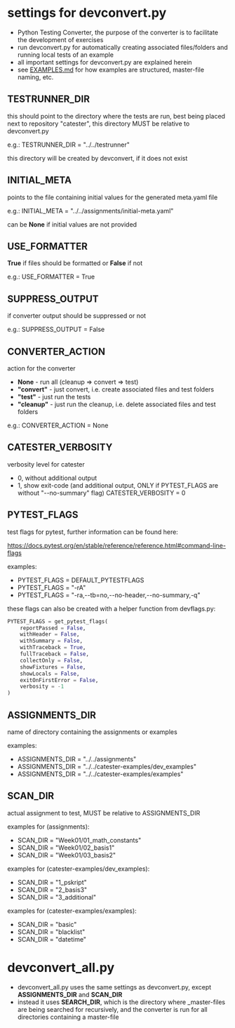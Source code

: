 # settings for devconvert.py
- Python Testing Converter, the purpose of the converter is to facilitate the development of exercises
- run devconvert.py for automatically creating associated files/folders and running local tests of an example
- all important settings for devconvert.py are explained herein
- see [EXAMPLES.md](doc/EXAMPLES.md) for how examples are structured, master-file naming, etc.

## TESTRUNNER_DIR
this should point to the directory where the tests are run, best being placed next to repository "catester", this directory MUST be relative to devconvert.py

e.g.: TESTRUNNER_DIR = "../../testrunner"

this directory will be created by devconvert, if it does not exist

## INITIAL_META
points to the file containing initial values for the generated meta.yaml file

e.g.: INITIAL_META = "../../assignments/initial-meta.yaml"

can be **None** if initial values are not provided

## USE_FORMATTER
**True** if files should be formatted or **False** if not

e.g.: USE_FORMATTER = True

## SUPPRESS_OUTPUT
if converter output should be suppressed or not

e.g.: SUPPRESS_OUTPUT = False

## CONVERTER_ACTION
action for the converter
- **None** - run all (cleanup => convert => test)
- **"convert"** - just convert, i.e. create associated files and test folders
- **"test"** - just run the tests
- **"cleanup"** - just run the cleanup, i.e. delete associated files and test folders

e.g.: CONVERTER_ACTION = None

## CATESTER_VERBOSITY
verbosity level for catester
- 0, without additional output
- 1, show exit-code (and additional output, ONLY if PYTEST_FLAGS are without "--no-summary" flag)
CATESTER_VERBOSITY = 0

## PYTEST_FLAGS
test flags for pytest, further information can be found here:

https://docs.pytest.org/en/stable/reference/reference.html#command-line-flags

examples:
- PYTEST_FLAGS = DEFAULT_PYTESTFLAGS
- PYTEST_FLAGS = "-rA"
- PYTEST_FLAGS = "-ra,--tb=no,--no-header,--no-summary,-q"

these flags can also be created with a helper function from devflags.py:
```python
PYTEST_FLAGS = get_pytest_flags(
    reportPassed = False,
    withHeader = False,
    withSummary = False,
    withTraceback = True,
    fullTraceback = False,
    collectOnly = False,
    showFixtures = False,
    showLocals = False,
    exitOnFirstError = False,
    verbosity = -1
)
```

## ASSIGNMENTS_DIR
name of directory containing the assignments or examples

examples:
- ASSIGNMENTS_DIR = "../../assignments"
- ASSIGNMENTS_DIR = "../../catester-examples/dev_examples"
- ASSIGNMENTS_DIR = "../../catester-examples/examples"

## SCAN_DIR
actual assignment to test, MUST be relative to ASSIGNMENTS_DIR

examples for (assignments):
- SCAN_DIR = "Week01/01_math_constants"
- SCAN_DIR = "Week01/02_basis1"
- SCAN_DIR = "Week01/03_basis2"

examples for (catester-examples/dev_examples):
- SCAN_DIR = "1_pskript"
- SCAN_DIR = "2_basis3"
- SCAN_DIR = "3_additional"

examples for (catester-examples/examples):
- SCAN_DIR = "basic"
- SCAN_DIR = "blacklist"
- SCAN_DIR = "datetime"

# devconvert_all.py
- devconvert_all.py uses the same settings as devconvert.py, except **ASSIGNMENTS_DIR** and **SCAN_DIR**
- instead it uses **SEARCH_DIR**, which is the directory where _master-files are being searched for recursively, and the converter is run for all directories containing a master-file

